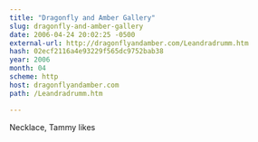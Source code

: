 ```yaml
---
title: "Dragonfly and Amber Gallery"
slug: dragonfly-and-amber-gallery
date: 2006-04-24 20:02:25 -0500
external-url: http://dragonflyandamber.com/Leandradrumm.htm
hash: 02ecf2116a4e93229f565dc9752bab38
year: 2006
month: 04
scheme: http
host: dragonflyandamber.com
path: /Leandradrumm.htm

---
```


Necklace, Tammy likes
